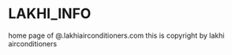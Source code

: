 # LAKHI_INFO
home page of @.lakhiairconditioners.com     this is copyright by lakhi airconditioners
